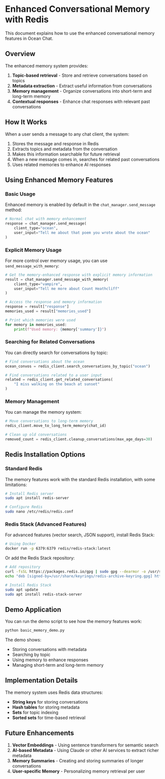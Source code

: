 # Enhanced Conversational Memory with Redis

This document explains how to use the enhanced conversational memory features in Ocean Chat.

## Overview

The enhanced memory system provides:

1. **Topic-based retrieval** - Store and retrieve conversations based on topics
2. **Metadata extraction** - Extract useful information from conversations
3. **Memory management** - Organize conversations into short-term and long-term memory
4. **Contextual responses** - Enhance chat responses with relevant past conversations

## How It Works

When a user sends a message to any chat client, the system:

1. Stores the message and response in Redis
2. Extracts topics and metadata from the conversation
3. Makes this information searchable for future retrieval
4. When a new message comes in, searches for related past conversations
5. Uses related memories to enhance AI responses

## Using Enhanced Memory Features

### Basic Usage

Enhanced memory is enabled by default in the `chat_manager.send_message` method:

```python
# Normal chat with memory enhancement
response = chat_manager.send_message(
    client_type="ocean",
    user_input="Tell me about that poem you wrote about the ocean"
)
```

### Explicit Memory Usage

For more control over memory usage, you can use `send_message_with_memory`:

```python
# Get the memory-enhanced response with explicit memory information
result = chat_manager.send_message_with_memory(
    client_type="vampire",
    user_input="Tell me more about Count Heathcliff"
)

# Access the response and memory information
response = result["response"]
memories_used = result["memories_used"]

# Print which memories were used
for memory in memories_used:
    print(f"Used memory: {memory['summary']}")
```

### Searching for Related Conversations

You can directly search for conversations by topic:

```python
# Find conversations about the ocean
ocean_convos = redis_client.search_conversations_by_topic("ocean")

# Find conversations related to a user input
related = redis_client.get_related_conversations(
    "I miss walking on the beach at sunset"
)
```

### Memory Management

You can manage the memory system:

```python
# Move conversations to long-term memory
redis_client.move_to_long_term_memory(chat_id)

# Clean up old conversations
removed_count = redis_client.cleanup_conversations(max_age_days=30)
```

## Redis Installation Options

### Standard Redis

The memory features work with the standard Redis installation, with some limitations:

```bash
# Install Redis server
sudo apt install redis-server

# Configure Redis
sudo nano /etc/redis/redis.conf
```

### Redis Stack (Advanced Features)

For advanced features (vector search, JSON support), install Redis Stack:

```bash
# Using Docker
docker run -p 6379:6379 redis/redis-stack:latest
```

Or add the Redis Stack repository:

```bash
# Add repository
curl -fsSL https://packages.redis.io/gpg | sudo gpg --dearmor -o /usr/share/keyrings/redis-archive-keyring.gpg
echo "deb [signed-by=/usr/share/keyrings/redis-archive-keyring.gpg] https://packages.redis.io/deb $(lsb_release -cs) main" | sudo tee /etc/apt/sources.list.d/redis.list

# Install Redis Stack
sudo apt update
sudo apt install redis-stack-server
```

## Demo Application

You can run the demo script to see how the memory features work:

```bash
python basic_memory_demo.py
```

The demo shows:
- Storing conversations with metadata
- Searching by topic
- Using memory to enhance responses
- Managing short-term and long-term memory

## Implementation Details

The memory system uses Redis data structures:
- **String keys** for storing conversations
- **Hash tables** for storing metadata 
- **Sets** for topic indexing
- **Sorted sets** for time-based retrieval

## Future Enhancements

1. **Vector Embeddings** - Using sentence transformers for semantic search
2. **AI-based Metadata** - Using Claude or other AI services to extract richer metadata
3. **Memory Summaries** - Creating and storing summaries of longer conversations
4. **User-specific Memory** - Personalizing memory retrieval per user